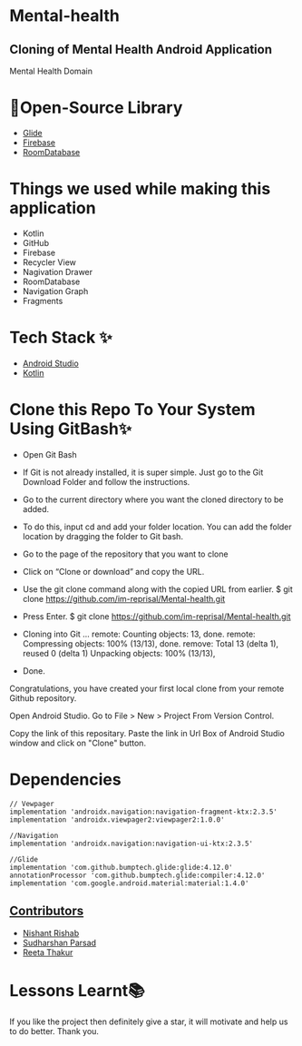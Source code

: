 # Mental-health

## Cloning of Mental Health Android Application
Mental Health Domain



# 🔗Open-Source Library

* [Glide](https://github.com/bumptech/glide)
* [Firebase](https://firebase.google.com/docs/auth)
* [RoomDatabase](https://developer.android.com/training/data-storage/room)

# Things we used while making this application

* Kotlin
* GitHub
* Firebase
* Recycler View
* Nagivation Drawer
* RoomDatabase
* Navigation Graph
* Fragments

# Tech Stack ✨

* [Android Studio](https://developer.android.com/studio)
* [Kotlin](https://kotlinlang.org/)


# Clone this Repo To Your System Using GitBash✨

* Open Git Bash

* If Git is not already installed, it is super simple. Just go to the Git Download Folder and follow the instructions.

* Go to the current directory where you want the cloned directory to be added.

* To do this, input cd and add your folder location. You can add the folder location by dragging the folder to Git bash.

* Go to the page of the repository that you want to clone

* Click on “Clone or download” and copy the URL.

* Use the git clone command along with the copied URL from earlier. $ git clone https://github.com/im-reprisal/Mental-health.git

* Press Enter. $ git clone https://github.com/im-reprisal/Mental-health.git
*  Cloning into Git … remote: Counting objects: 13, done. remote: Compressing objects: 100% (13/13), done. remove: Total 13 (delta 1), reused 0 (delta 1) Unpacking objects: 100% (13/13), 
*  Done.

Congratulations, you have created your first local clone from your remote Github repository.

Open Android Studio. Go to File > New > Project From Version Control. 

Copy the link of this repositary. Paste the link in Url Box of Android Studio window and click on "Clone" button.
    

# Dependencies 
    // Vewpager
    implementation 'androidx.navigation:navigation-fragment-ktx:2.3.5'
    implementation 'androidx.viewpager2:viewpager2:1.0.0'
    
    //Navigation
    implementation 'androidx.navigation:navigation-ui-ktx:2.3.5'

    //Glide
    implementation 'com.github.bumptech.glide:glide:4.12.0'
    annotationProcessor 'com.github.bumptech.glide:compiler:4.12.0'
    implementation 'com.google.android.material:material:1.4.0'
   
    
  ## [Contributors](#Contributors)

- [Nishant Rishab](https://github.com/im-reprisal)
- [Sudharshan Parsad](https://github.com/SudarshanDPrasad)
- [Reeta Thakur](https://github.com/ReetaThakur)
    
# Lessons Learnt📚
If you like the project then definitely give a star, it will motivate and help us to do better. Thank you.
